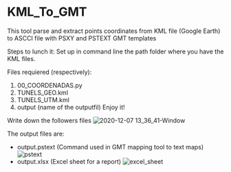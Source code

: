 # KML_To_GMT
This tool parse and extract points coordinates from KML file (Google Earth) to ASCCI file with PSXY and PSTEXT GMT templates

Steps to lunch it:
Set up in command line the path folder where you have the KML files.

Files requiered (respectively):
1. 00_COORDENADAS.py
2. TUNELS_GEO.kml
3. TUNELS_UTM.kml
4. output (name of the outputfil)
Enjoy it!

Write down the followers files
![2020-12-07 13_36_41-Window](https://user-images.githubusercontent.com/52880203/101352571-a59f6700-3892-11eb-927e-257c7c8419ff.png)

The output files are: 
- output.pstext (Command used in GMT mapping tool to text maps)
![pstext](https://user-images.githubusercontent.com/52880203/101352822-fd3dd280-3892-11eb-9a62-53d470d6a831.png)
- output.xlsx (Excel sheet for a report)
![excel_sheet](https://user-images.githubusercontent.com/52880203/101352662-cb2c7080-3892-11eb-8688-f194c9efc1f0.png)

